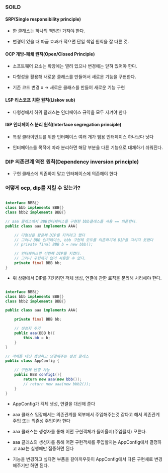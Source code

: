 ### SOILD

#### SRP(Single responsibility principle)

* 한 클래스는 하나의 책임만 가져야 한다.

* 변경이 있을 때 파급 효과가 적으면 단일 책임 원칙을 잘 다른 것.


#### OCP 개방-폐쇄 원칙(Open/Closed Principle)

* 소프트웨어 요소는 확장에는 열려 있으나 변경에는 닫혀 있어야 한다.

* 다형성을 활용해 새로운 클래스를 만들어서 새로운 기능을 구현한다.

* 기존 코드 변경 x -> 새로운 클래스를 만들어 새로운 기능 구현


#### LSP 리스코프 치환 원칙(Liskov sub)

* 다형성에서 하위 클래스는 인터페이스 규약을 모두 지켜야 한다


#### ISP 인터페이스 분리 원칙(Interface segregation principle)

* 특정 클라이언트를 위한 인터페이스 여러 개가 범용 인터페이스 하나보다 낫다

* 인터페이스를 목적에 따라 분리하면 해당 부분을 다른 기능으로 대체하기 쉬워진다.


### DIP 의존관계 역전 원칙(Dependency inversion principle)

* 구현 클래스에 의존하지 말고 인터페이스에 의존해야 한다


### 어떻게 ocp, dip를 지킬 수 있는가?

```java

interface BBB{}
class bbb implements BBB{}
class bbb2 implements BBB{}

// aaa 클래스에서 BBB인터페이스를 구현한 bbb클래스를 사용 == 의존한다. 
public class aaa implements AAA{

    // 다형성을 활용해 DIP를 지키려고 했다
    // 그러나 BBB 인터페이스, bbb 구현체 모두를 의존하기에 DIP를 지키지 못했다
    // private final BBB b = new bbb(); 

    // 인터페이스만 선언해 DIP를 지켰다.
    // 그러나 구현체가 없어 사용할 수 없다.
    private final BBB bb;
}
```

* 위 상황에서 DIP를 지키려면 객체 생성, 연결에 관한 로직을 분리해 처리해야 한다.


```java

interface BBB{}
class bbb implements BBB{} 
class bbb2 implements BBB{}

public class aaa implements AAA{

    private final BBB bb;

    // 생성자 추가
    public aaa(BBB b){
        this.bb = b;
    }
}

// 객체를 대신 생성하고 연결해주는 설정 클래스
public class AppConfig {

    // 구현체 변경 가능 
    public BBB config1(){
        return new aaa(new bbb());
        // return new aaa(new bbb2());
    }
}
```

* AppConfig가 객체 생성, 연결을 대신해 준다

* aaa 클래스 입장에서는 의존관계를 외부에서 주입해주는것 같다고 해서 의존관계 주입 또는 의존성 주입이라 한다

* aaa 클래스는 생성자를 통해 어떤 구현객체가 들어올지(주입될지) 모른다.

* aaa 클래스의 생성자를 통해 어떤 구현객체를 주입할지는 AppConfig에서 결정하고 aaa는 실행에만 집중하면 된다

* 기능을 변경하고 싶다면 부품을 갈아끼우듯이 AppConfig에서 다른 구현체로 변경해주기만 하면 된다.
